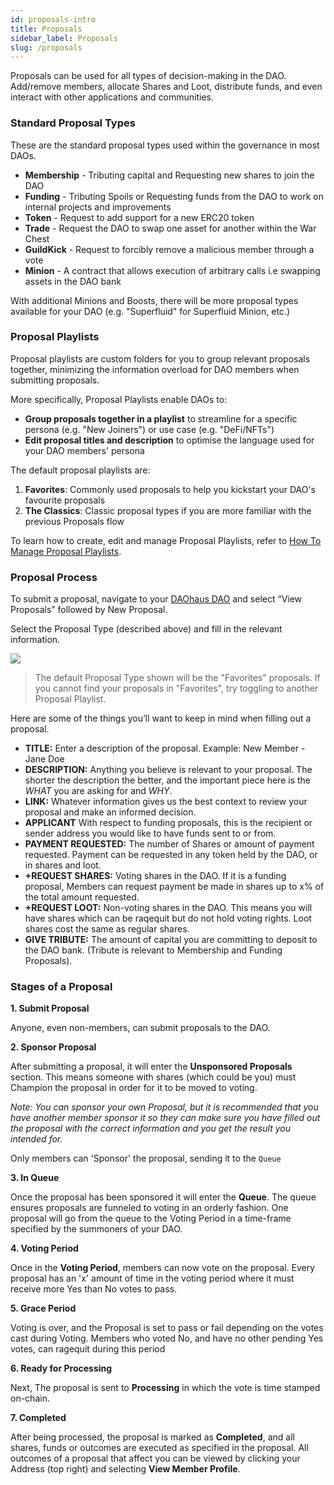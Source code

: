 ```yaml
---
id: proposals-intro
title: Proposals
sidebar_label: Proposals
slug: /proposals
---
```


Proposals can be used for all types of decision-making in the DAO. Add/remove members, allocate Shares and Loot, distribute funds, and even interact with other applications and communities.

### Standard Proposal Types

These are the standard proposal types used within the governance in most DAOs. 

-   **Membership** - Tributing capital and Requesting new shares to join the DAO
-   **Funding** - Tributing Spoils or Requesting funds from the DAO to work on internal projects and improvements
-   **Token** -  Request to add support for a new ERC20 token
-   **Trade**  - Request the DAO to swap one asset for another within the War Chest
-   **GuildKick** - Request to forcibly remove a malicious member through a vote
-   **Minion** - A contract that allows execution of arbitrary calls i.e swapping assets in the DAO bank

With additional Minions and Boosts, there will be more proposal types available for your DAO (e.g. "Superfluid" for Superfluid Minion, etc.)

### Proposal Playlists 

Proposal playlists are custom folders for you to group relevant proposals together, minimizing the information overload for DAO members when submitting proposals. 

More specifically, Proposal Playlists enable DAOs to: 
* **Group proposals together in a playlist** to streamline for a specific persona (e.g. "New Joiners") or use case (e.g. "DeFi/NFTs")
* **Edit proposal titles and description** to optimise the language used for your DAO members' persona 

The default proposal playlists are: 
1. **Favorites**: Commonly used proposals to help you kickstart your DAO's favourite proposals
2. **The Classics**: Classic proposal types if you are more familiar with the previous Proposals flow 

To learn how to create, edit and manage Proposal Playlists, refer to [How To Manage Proposal Playlists](manage-proposal-playlists.md). 


### Proposal Process

To submit a proposal, navigate to your [DAOhaus DAO](https://app.daohaus.club/explore) and select “View Proposals” followed by New Proposal.

Select the Proposal Type (described above) and fill in the relevant information. 

![](https://i.imgur.com/MCHcVzJ.png)

> The default Proposal Type shown will be the "Favorites" proposals. If you cannot find your proposals in "Favorites", try toggling to another Proposal Playlist. 

Here are some of the things you’ll want to keep in mind when filling out a proposal.

-   **TITLE:** Enter a description of the proposal. Example: New Member - Jane Doe
-   **DESCRIPTION:** Anything you believe is relevant to your proposal. The shorter the description the better, and the important piece here is the _WHAT_ you are asking for and _WHY_.
-   **LINK:** Whatever information gives us the best context to review your proposal and make an informed decision.
-   **APPLICANT** With respect to funding proposals, this is the recipient or sender address you would like to have funds sent to or from.  
-   **PAYMENT REQUESTED:** The number of Shares or amount of payment requested. Payment can be requested in any token held by the DAO, or in shares and loot.
-   **+REQUEST SHARES:** Voting shares in the DAO. If it is a funding proposal, Members can request payment be made in shares up to x% of the total amount requested.
-   **+REQUEST LOOT:** Non-voting shares in the DAO. This means you will have shares which can be raqequit but do not hold voting rights. Loot shares cost the same as regular shares.
-   **GIVE TRIBUTE:** The amount of capital you are committing to deposit to the DAO bank. (Tribute is relevant to Membership and Funding Proposals).


### Stages of a Proposal

**1. Submit Proposal**

Anyone, even non-members, can submit proposals to the DAO.

**2. Sponsor Proposal**

After submitting a proposal, it will enter the **Unsponsored Proposals** section. This means someone with shares (which could be you) must Champion the proposal in order for it to be moved to voting.

*Note: You can sponsor your own Proposal, but it is recommended that you have another member sponsor it so they can make sure you have filled out the proposal with the correct information and you get the result you intended for.*

Only members can 'Sponsor' the proposal, sending it to the `Queue`

**3. In Queue**

Once the proposal has been sponsored it will enter the **Queue**. The queue ensures proposals are funneled to voting in an orderly fashion. One proposal will go from the queue to the Voting Period in a time-frame specified by the summoners of your DAO.

**4. Voting Period**

Once in the **Voting Period**, members can now vote on the proposal. Every proposal has an 'x' amount of time in the voting period where it must receive more Yes than No votes to pass.

**5. Grace Period**

Voting is over, and the Proposal is set to pass or fail depending on the votes cast during Voting. Members who voted No, and have no other pending Yes votes, can ragequit during this period

**6. Ready for Processing**

Next, The proposal is sent to **Processing** in which the vote is time stamped on-chain.

**7. Completed**

After being processed, the proposal is marked as **Completed**, and all shares, funds or outcomes are executed as specified in the proposal. All outcomes of a proposal that affect you can be viewed by clicking your Address (top right) and selecting **View Member Profile**.
